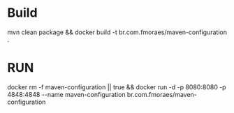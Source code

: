 # Build
mvn clean package && docker build -t br.com.fmoraes/maven-configuration .

# RUN

docker rm -f maven-configuration || true && docker run -d -p 8080:8080 -p 4848:4848 --name maven-configuration br.com.fmoraes/maven-configuration 